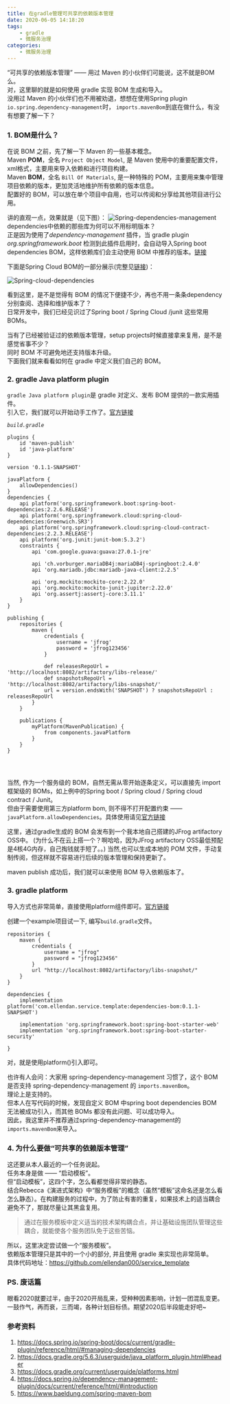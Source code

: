 ```yaml
---
title: 在gradle管理可共享的依赖版本管理  
date: 2020-06-05 14:18:20  
tags: 
    - gradle
    - 微服务治理
categories: 
    - 微服务治理
---
```


“可共享的依赖版本管理” —— 用过 Maven 的小伙伴们可能说，这不就是BOM么。  
对，这里聊的就是如何使用 gradle 实现 BOM 生成和导入。  
没用过 Maven 的小伙伴们也不用被劝退，想想在使用Spring plugin `io.spring.dependency-management`时，
`imports.mavenBom`到底在做什么，有没有想要了解一下？
<!-- more -->

### 1. BOM是什么？
在说 BOM 之前，先了解一下 Maven 的一些基本概念。  
Maven __POM__，全名 `Project Object Model`, 是 Maven 使用中的重要配置文件，xml格式，主要用来导入依赖和进行项目构建。  
Maven __BOM__，全名 `Bill Of Materials`, 是一种特殊的 POM，主要用来集中管理项目依赖的版本，更加灵活地维护所有依赖的版本信息。  
配置好的 BOM，可以放在单个项目中自用，也可以传阅和分享给其他项目进行公用。

讲的直观一点，效果就是（见下图）：
![Spring-dependencies-management](在gradle管理可共享的依赖版本/Spring-dependencies-management.png)
dependencies中依赖的那些库为何可以不用标明版本？  
正是因为使用了*dependency-management* 插件，当 gradle plugin *org.springframework.boot* 检测到此插件启用时，会自动导入Spring boot dependencies BOM，这样依赖库们会主动使用 BOM 中推荐的版本。[链接](https://docs.spring.io/spring-boot/docs/current/gradle-plugin/reference/html/#managing-dependencies)

下面是Spring Cloud BOM的一部分展示(完整见[链接](https://github.com/spring-cloud/spring-cloud-release/blob/vHoxton.SR5/spring-cloud-dependencies/pom.xml))：

![Spring-cloud-dependencies](在gradle管理可共享的依赖版本/Spring-cloud-dependencies.png)

看到这里，是不是觉得有 BOM 的情况下便捷不少，再也不用一条条dependency分别查阅、选择和维护版本了？  
日常开发中，我们已经见识过了Spring boot / Spring Cloud /junit 这些常用 BOMs。

当有了已经被验证过的依赖版本管理，setup projects时候直接拿来复用，是不是感觉省事不少？  
同时 BOM 不可避免地还支持版本升级。  
下面我们就来看看如何在 gradle 中定义我们自己的 BOM。

### 2. gradle Java platform plugin
`gradle Java platform plugin`是 gradle 对定义、发布 BOM 提供的一款实用插件。  
引入它，我们就可以开始动手工作了。[官方链接](https://docs.gradle.org/5.6.3/userguide/java_platform_plugin.html#header)

_`build.gradle`_
```
plugins {
    id 'maven-publish'
    id 'java-platform'
}

version '0.1.1-SNAPSHOT'

javaPlatform {
    allowDependencies()
}
dependencies {
    api platform('org.springframework.boot:spring-boot-dependencies:2.2.6.RELEASE')
    api platform('org.springframework.cloud:spring-cloud-dependencies:Greenwich.SR3')
    api platform('org.springframework.cloud:spring-cloud-contract-dependencies:2.2.3.RELEASE')
    api platform('org.junit:junit-bom:5.3.2')
    constraints {
        api 'com.google.guava:guava:27.0.1-jre'

        api 'ch.vorburger.mariaDB4j:mariaDB4j-springboot:2.4.0'
        api 'org.mariadb.jdbc:mariadb-java-client:2.2.5'

        api 'org.mockito:mockito-core:2.22.0'
        api 'org.mockito:mockito-junit-jupiter:2.22.0'
        api 'org.assertj:assertj-core:3.11.1'
    }
}

publishing {
    repositories {
        maven {
            credentials {
                username = 'jfrog'
                password = 'jfrog123456'
            }

            def releasesRepoUrl = 'http://localhost:8082/artifactory/libs-release/'
            def snapshotsRepoUrl = 'http://localhost:8082/artifactory/libs-snapshot/'
            url = version.endsWith('SNAPSHOT') ? snapshotsRepoUrl : releasesRepoUrl
        }
    }

    publications {
        myPlatform(MavenPublication) {
            from components.javaPlatform
        }
    }
}




```

当然, 作为一个服务级的 BOM，自然无需从零开始逐条定义，可以直接先 import 框架级的 BOMs，如上例中的Spring boot / Spring cloud / Spring cloud contract / Junit。  
但由于需要使用第三方platform bom, 则不得不打开配置约束 ——`javaPlatform.allowDependencies`。具体使用请见[官方链接](https://docs.gradle.org/5.6.3/userguide/java_platform_plugin.html#sec:java_platform_bom_import)

这里，通过gradle生成的 BOM 会发布到一个我本地自己搭建的JFrog artifactory OSS中。
(为什么不在云上搭一个？啊哈哈，因为JFrog artifactory OSS最低预配是4核4G内存，自己掏钱就手短了。。)
当然,也可以生成本地的 POM 文件，手动复制传阅，但这样就不容易进行后续的版本管理和保持更新了。

maven publish 成功后，我们就可以来使用 BOM 导入依赖版本了。

### 3. gradle platform
导入方式也非常简单，直接使用platform组件即可。[官方链接](https://docs.gradle.org/current/userguide/platforms.html)

创建一个example项目试一下, 编写`build.gradle`文件。
```
repositories {
    maven {
        credentials {
            username = "jfrog"
            password = "jfrog123456"
        }
        url "http://localhost:8082/artifactory/libs-snapshot/"
    }
}

dependencies {
    implementation platform('com.ellendan.service.template:dependencies-bom:0.1.1-SNAPSHOT')

    implementation 'org.springframework.boot:spring-boot-starter-web'
    implementation 'org.springframework.boot:spring-boot-starter-security'

}

```
对，就是使用platform()引入即可。  

也许有人会问：大家用 spring-dependency-management 习惯了，这个 BOM 是否支持 spring-dependency-management 的 `imports.mavenBom`。  
理论上是支持的。  
但本人在写代码的时候，发现自定义 BOM 中spring boot dependencies BOM 无法被成功引入，而其他 BOMs 都没有此问题、可以成功导入。  
因此，我这里并不推荐通过spring-dependency-management的`imports.mavenBom`来导入。

### 4. 为什么要做“可共享的依赖版本管理”
这还要从本人最近的一个任务说起。  
任务本身是做 —— “启动模板”。  
但“启动模板”，这四个字，怎么看都觉得非常的静态。  
结合Rebecca《演进式架构》中“服务模板”的概念（虽然“模板”这命名还是怎么看怎么静态）。在构建服务的过程中，为了防止有害的重复，如果技术上的适当耦合避免不了，那就尽量让其黑盒复用。  
> 通过在服务模板中定义适当的技术架构耦合点，并让基础设施团队管理这些耦合，就能使各个服务团队免于这些苦恼。  

所以，这里决定尝试做一个“服务模板”。  
依赖版本管理只是其中的一个小的部分, 并且使用 gradle 来实现也非常简单。  
具体代码地址：https://github.com/ellendan000/service_template

### PS. 废话篇
眼看2020就要过半，由于2020开局乱来，受种种因素影响，计划一团混乱变更。  
一鼓作气，再而衰，三而竭，各种计划目标债。期望2020后半段能走好吧~

### 参考资料
1. https://docs.spring.io/spring-boot/docs/current/gradle-plugin/reference/html/#managing-dependencies
2. https://docs.gradle.org/5.6.3/userguide/java_platform_plugin.html#header
3. https://docs.gradle.org/current/userguide/platforms.html
4. https://docs.spring.io/dependency-management-plugin/docs/current/reference/html/#introduction
5. https://www.baeldung.com/spring-maven-bom
